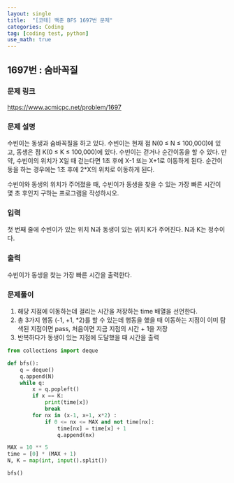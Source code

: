 ```yaml
---
layout: single
title:  "[코테] 백준 BFS 1697번 문제"
categories: Coding
tag: [coding test, python]
use_math: true
---
```


## 1697번 : 숨바꼭질
### 문제 링크
<https://www.acmicpc.net/problem/1697>

### 문제 설명
수빈이는 동생과 숨바꼭질을 하고 있다. 수빈이는 현재 점 N(0 ≤ N ≤ 100,000)에 있고, 동생은 점 K(0 ≤ K ≤ 100,000)에 있다. 수빈이는 걷거나 순간이동을 할 수 있다. 만약, 수빈이의 위치가 X일 때 걷는다면 1초 후에 X-1 또는 X+1로 이동하게 된다. 순간이동을 하는 경우에는 1초 후에 2*X의 위치로 이동하게 된다.

수빈이와 동생의 위치가 주어졌을 때, 수빈이가 동생을 찾을 수 있는 가장 빠른 시간이 몇 초 후인지 구하는 프로그램을 작성하시오.

### 입력
첫 번째 줄에 수빈이가 있는 위치 N과 동생이 있는 위치 K가 주어진다. N과 K는 정수이다.

### 출력
수빈이가 동생을 찾는 가장 빠른 시간을 출력한다.

### 문제풀이
1. 해당 지점에 이동하는데 걸리는 시간을 저장하는 time 배열을 선언한다.
2. 총 3가지 행동 (-1, +1, *2)를 할 수 있는데 행동을 했을 때 이동하는 지점이 이미 탐색된 지점이면 pass, 처음이면 지금 지점의 시간 + 1을 저장
3. 반복하다가 동생이 있는 지점에 도달했을 때 시간을 출력

```python
from collections import deque

def bfs():
    q = deque()
    q.append(N)
    while q:
        x = q.popleft()
        if x == K:
            print(time[x])
            break
        for nx in (x-1, x+1, x*2) :
            if 0 <= nx <= MAX and not time[nx]:
                time[nx] = time[x] + 1
                q.append(nx)

MAX = 10 ** 5
time = [0] * (MAX + 1)
N, K = map(int, input().split())

bfs()
```
